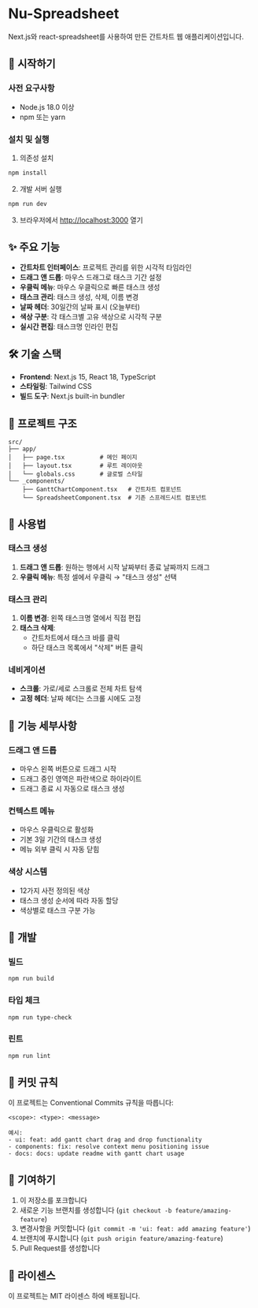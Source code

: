 # Nu-Spreadsheet

Next.js와 react-spreadsheet를 사용하여 만든 간트차트 웹 애플리케이션입니다.

## 🚀 시작하기

### 사전 요구사항

- Node.js 18.0 이상
- npm 또는 yarn

### 설치 및 실행

1. 의존성 설치

```bash
npm install
```

2. 개발 서버 실행

```bash
npm run dev
```

3. 브라우저에서 [http://localhost:3000](http://localhost:3000) 열기

## ✨ 주요 기능

- **간트차트 인터페이스**: 프로젝트 관리를 위한 시각적 타임라인
- **드래그 앤 드롭**: 마우스 드래그로 태스크 기간 설정
- **우클릭 메뉴**: 마우스 우클릭으로 빠른 태스크 생성
- **태스크 관리**: 태스크 생성, 삭제, 이름 변경
- **날짜 헤더**: 30일간의 날짜 표시 (오늘부터)
- **색상 구분**: 각 태스크별 고유 색상으로 시각적 구분
- **실시간 편집**: 태스크명 인라인 편집

## 🛠️ 기술 스택

- **Frontend**: Next.js 15, React 18, TypeScript
- **스타일링**: Tailwind CSS
- **빌드 도구**: Next.js built-in bundler

## 📁 프로젝트 구조

```
src/
├── app/
│   ├── page.tsx          # 메인 페이지
│   ├── layout.tsx        # 루트 레이아웃
│   └── globals.css       # 글로벌 스타일
└── _components/
    ├── GanttChartComponent.tsx   # 간트차트 컴포넌트
    └── SpreadsheetComponent.tsx  # 기존 스프레드시트 컴포넌트
```

## 🎯 사용법

### 태스크 생성

1. **드래그 앤 드롭**: 원하는 행에서 시작 날짜부터 종료 날짜까지 드래그
2. **우클릭 메뉴**: 특정 셀에서 우클릭 → "태스크 생성" 선택

### 태스크 관리

1. **이름 변경**: 왼쪽 태스크명 열에서 직접 편집
2. **태스크 삭제**:
   - 간트차트에서 태스크 바를 클릭
   - 하단 태스크 목록에서 "삭제" 버튼 클릭

### 네비게이션

- **스크롤**: 가로/세로 스크롤로 전체 차트 탐색
- **고정 헤더**: 날짜 헤더는 스크롤 시에도 고정

## 🎨 기능 세부사항

### 드래그 앤 드롭

- 마우스 왼쪽 버튼으로 드래그 시작
- 드래그 중인 영역은 파란색으로 하이라이트
- 드래그 종료 시 자동으로 태스크 생성

### 컨텍스트 메뉴

- 마우스 우클릭으로 활성화
- 기본 3일 기간의 태스크 생성
- 메뉴 외부 클릭 시 자동 닫힘

### 색상 시스템

- 12가지 사전 정의된 색상
- 태스크 생성 순서에 따라 자동 할당
- 색상별로 태스크 구분 가능

## 🔧 개발

### 빌드

```bash
npm run build
```

### 타입 체크

```bash
npm run type-check
```

### 린트

```bash
npm run lint
```

## 📝 커밋 규칙

이 프로젝트는 Conventional Commits 규칙을 따릅니다:

```
<scope>: <type>: <message>

예시:
- ui: feat: add gantt chart drag and drop functionality
- components: fix: resolve context menu positioning issue
- docs: docs: update readme with gantt chart usage
```

## 🤝 기여하기

1. 이 저장소를 포크합니다
2. 새로운 기능 브랜치를 생성합니다 (`git checkout -b feature/amazing-feature`)
3. 변경사항을 커밋합니다 (`git commit -m 'ui: feat: add amazing feature'`)
4. 브랜치에 푸시합니다 (`git push origin feature/amazing-feature`)
5. Pull Request를 생성합니다

## 📄 라이센스

이 프로젝트는 MIT 라이센스 하에 배포됩니다.
